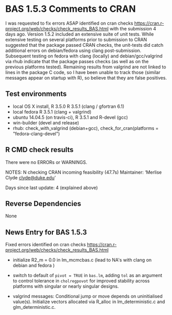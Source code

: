 #  BAS 1.5.3 Comments to CRAN

I was requested to fix errors ASAP identified on cran checks   https://cran.r-project.org/web/checks/check_results_BAS.html with the submission 4 days ago.
Version 1.5.2 included an extensive suite of unit tests. While extensive testing on several platforms prior to submission to CRAN suggested that the package passed CRAN checks,  the unit-tests did catch additional errors on debian/fedora using clang post-submission.  Subsequent testing on fedora with clang (locally) and debian/gcc/valgrind via rhub indicate that the package passes checks (as well as on the previous platforms tested).   Remaining results from valgrind are not linked to lines in the package C code, so I have been unable to track those (similar messages appear on startup with R), so believe that they are false positives.  


## Test environments

* local OS X install, R 3.5.0 R 3.5.1  (clang / gfortran 6.1)
* local fedora R 3.5.1 (clang + valgrind)
* ubuntu 14.04.5 (on travis-ci), R 3.5.1 and R-devel  (gcc)
* win-builder (devel and release)
* rhub:  check_with_valgrind (debian+gcc), 
         check_for_cran(platforms = "fedora-clang-devel")

## R CMD check results
There were no ERRORs or WARNINGS. 

NOTES:
N  checking CRAN incoming feasibility (47.7s)
   Maintainer: ‘Merlise Clyde <clyde@duke.edu>’
   
   Days since last update: 4  (explained above)

## Reverse Dependencies

None



## News Entry for  BAS 1.5.3

Fixed errors identified on cran checks https://cran.r-project.org/web/checks/check_results_BAS.html

* initialize R2_m = 0.0 in lm_mcmcbas.c  (lead to NA's with clang on debian and fedora )

* switch to default of `pivot = TRUE` in `bas.lm`, adding `tol` as an argument to control tolerance in `cholregpovot` for improved stability across platforms with singular or nearly singular designs.

* valgrind messages: Conditional jump or move depends on uninitialised value(s). Initialize vectors allocated via R_alloc in lm_deterministic.c and glm_deterministic.c.
